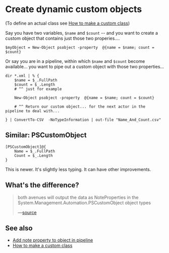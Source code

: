 ﻿# Create dynamic custom objects

(To define an actual class see [How to make a custom class](how_to_make_a_custom_class.md))

Say you have two variables, `$name` and `$count` -- and you want to create a custom object that contains just those two properies....

	$myObject = New-Object psobject -property  @{name = $name; count = $count}

Or say you are in a pipeline, within which `$name` and `$count` become available... you want to pipe out a custom object with those two properties...

	dir *.xml | % {
		$name = $_.FullPath
		$count = $_.Length
		# ^^ just for example

		New-Object psobject -property  @{name = $name; count = $count}

		# ^^ Return our custom object... for the next actor in the pipeline to deal with...

	} | ConvertTo-CSV  -NoTypeInformation | out-file "Name_And_Count.csv"




## Similar: PSCustomObject

	[PSCustomObject]@{
		Name = $_.FullPath
		Count = $_.Length
	}


This is newer. It's slightly less typing. It can have other improvements.



## What's the difference?

> both avenues will output the data as NoteProperties in the System.Management.Automation.PSCustomObject object types
>
> &mdash;[source](https://devops-collective-inc.gitbook.io/the-big-book-of-powershell-gotchas/new-object-psobject-vs.-pscustomobject)



## See also

- [Add note property to object in pipeline](add_property_to_object_along_pipeline.md)
- [How to make a custom class](how_to_make_a_custom_class.md)